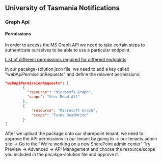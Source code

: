 ## University of Tasmania Notifications

### Graph Api
#### Permissions
In order to access the MS Graph API we need to take certain steps to authenticate ourselves to be able to use a particular endpoint.

[List of different permissions required for different endpoints](https://developer.microsoft.com/en-us/graph/docs/concepts/permissions_reference)

In our pacakge-solution.json file, we need to add a key called "webApiPermissionRequests" and define the relavent permissions:

```json
"webApiPermissionRequests": [
        {
          "resource": "Microsoft Graph",
          "scope": "User.Read.All"
        },
        {
            "resource": "Microsoft Graph",
            "scope": "Tasks.ReadWrite"
        }
]
```

After we upload the package onto our sharepoint tenant, we need to approve the API permissions in our tenant by going to -> our tenants admin site -> Go to the "We're working on a new SharePoint admin center" Try Preview -> Advanced -> API Management and choose the resource/scope you included in the pacakge-solution file and approve it.
